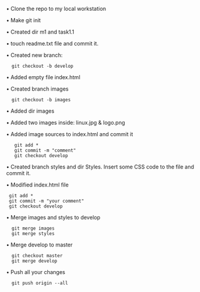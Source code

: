 • Clone the repo to my local workstation


• Make git init


• Created dir m1 and task1.1


• touch readme.txt file and commit it.


• Created new branch:

      git checkout -b develop


• Added empty file index.html


• Created branch images
 
      git checkout -b images


• Added dir images


• Added two images inside: linux.jpg & logo.png


• Added image sources to index.html and commit it

       git add *
       git commit -m "comment"
       git checkout develop
       
       
• Created branch styles and dir Styles. Insert some CSS code to the file and commit it.       


• Modified index.html file


     git add *
     git commit -m "your comment"
     git checkout develop
     

• Merge images and styles to develop
 
      git merge images 
      git merge styles
        

•  Merge develop to master

      git checkout master
      git merge develop

•  Push all your changes

      git push origin --all 
